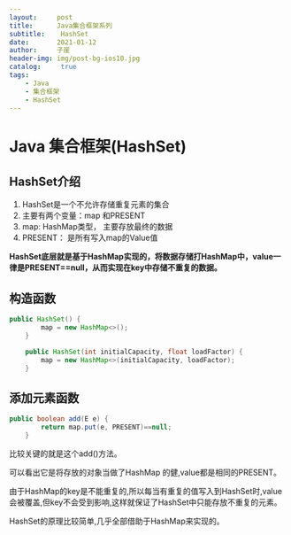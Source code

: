 ```yaml
---
layout:     post
title:      Java集合框架系列
subtitle:    HashSet
date:       2021-01-12
author:     子崖
header-img: img/post-bg-ios10.jpg
catalog: 	 true
tags:
    - Java
    - 集合框架
    - HashSet
---
```


# Java 集合框架(HashSet)

## HashSet介绍

1. HashSet是一个不允许存储重复元素的集合
2. 主要有两个变量：map 和PRESENT
3. map: HashMap类型， 主要存放最终的数据
4. PRESENT： 是所有写入map的Value值

**HashSet底层就是基于HashMap实现的，将数据存储打HashMap中，value一律是PRESENT==null，从而实现在key中存储不重复的数据。**

## 构造函数

```java
public HashSet() {
        map = new HashMap<>();
    }

    public HashSet(int initialCapacity, float loadFactor) {
        map = new HashMap<>(initialCapacity, loadFactor);
    }    
```



## 添加元素函数

```java
public boolean add(E e) {
        return map.put(e, PRESENT)==null;
    }
```

比较关键的就是这个add()方法。

可以看出它是将存放的对象当做了HashMap 的健,value都是相同的PRESENT。

由于HashMap的key是不能重复的,所以每当有重复的值写入到HashSet时,value会被覆盖,但key不会受到影响,这样就保证了HashSet中只能存放不重复的元素。

 HashSet的原理比较简单,几乎全部借助于HashMap来实现的。
